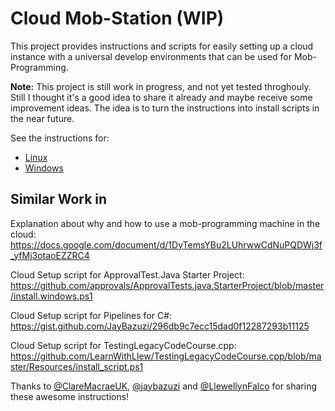 # Cloud Mob-Station (WIP)

This project provides instructions and scripts for easily setting up a cloud instance with a universal develop environments that can be used for Mob-Programming.

**Note:** This project is still work in progress, and not yet tested throghouly. Still I thought it's a good idea to share it already and maybe receive some improvement ideas. The idea is to turn the instructions into install scripts in the near future. 

See the instructions for:
* [Linux](./linux-mob-station.md)
* [Windows](./windows-mob-station.md)

## Similar Work in 

Explanation about why and how to use a mob-programming machine in the cloud: https://docs.google.com/document/d/1DyTemsYBu2LUhrwwCdNuPQDWj3f_yfMj3otaoEZZRC4

Cloud Setup script for ApprovalTest.Java Starter Project: https://github.com/approvals/ApprovalTests.java.StarterProject/blob/master/install.windows.ps1

Cloud Setup script for Pipelines for C#: https://gist.github.com/JayBazuzi/296db9c7ecc15dad0f12287293b11125

Cloud Setup script for TestingLegacyCodeCourse.cpp: https://github.com/LearnWithLlew/TestingLegacyCodeCourse.cpp/blob/master/Resources/install_script.ps1

Thanks to [@ClareMacraeUK][clare-macrae-twitter], [@jaybazuzi][jay-bazuzi-twitter] and [@LlewellynFalco][llewellyn-falco-twitter] for sharing these awesome instructions!

[clare-macrae-twitter]: https://twitter.com/ClareMacraeUK
[jay-bazuzi-twitter]: https://twitter.com/jaybazuzi
[llewellyn-falco-twitter]: https://twitter.com/LlewellynFalco
